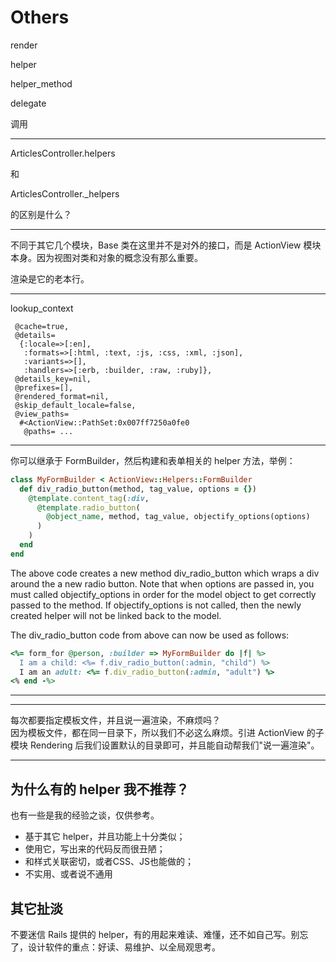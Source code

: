 # Others
render

helper

helper_method

delegate

调用

---

ArticlesController.helpers

和

ArticlesController._helpers

的区别是什么？

---

不同于其它几个模块，Base 类在这里并不是对外的接口，而是 ActionView 模块本身。因为视图对类和对象的概念没有那么重要。

渲染是它的老本行。

---

lookup_context

```
 @cache=true,
 @details=
  {:locale=>[:en],
   :formats=>[:html, :text, :js, :css, :xml, :json],
   :variants=>[],
   :handlers=>[:erb, :builder, :raw, :ruby]},
 @details_key=nil,
 @prefixes=[],
 @rendered_format=nil,
 @skip_default_locale=false,
 @view_paths=
  #<ActionView::PathSet:0x007ff7250a0fe0
   @paths= ...
```

---

你可以继承于 FormBuilder，然后构建和表单相关的 helper 方法，举例：

```ruby
class MyFormBuilder < ActionView::Helpers::FormBuilder
  def div_radio_button(method, tag_value, options = {})
    @template.content_tag(:div,
      @template.radio_button(
        @object_name, method, tag_value, objectify_options(options)
      )
    )
  end
end
```

The above code creates a new method div_radio_button which wraps a div around the a new radio button. Note that when options are passed in, you must called objectify_options in order for the model object to get correctly passed to the method. If objectify_options is not called, then the newly created helper will not be linked back to the model.

The div_radio_button code from above can now be used as follows:

```ruby
<%= form_for @person, :builder => MyFormBuilder do |f| %>
  I am a child: <%= f.div_radio_button(:admin, "child") %>
  I am an adult: <%= f.div_radio_button(:admin, "adult") %>
<% end -%>
```

---

---

每次都要指定模板文件，并且说一遍渲染，不麻烦吗？<br>
因为模板文件，都在同一目录下，所以我们不必这么麻烦。引进 ActionView 的子模块 Rendering 后我们设置默认的目录即可，并且能自动帮我们"说一遍渲染"。

---


## 为什么有的 helper 我不推荐？

也有一些是我的经验之谈，仅供参考。

- 基于其它 helper，并且功能上十分类似；
- 使用它，写出来的代码反而很丑陋；
- 和样式关联密切，或者CSS、JS也能做的；
- 不实用、或者说不通用

## 其它扯淡

不要迷信 Rails 提供的 helper，有的用起来难读、难懂，还不如自己写。别忘了，设计软件的重点：好读、易维护、以全局观思考。
